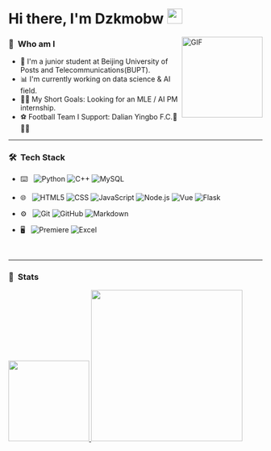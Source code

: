 # Hi there, I'm Dzkmobw <img width="30px" src="https://media.tenor.com/images/3b388fe03da271d2674faf85eb7c3fcd/tenor.gif" />

<img align="right" alt="GIF" height="160px" src="https://media.giphy.com/media/du3J3cXyzhj75IOgvA/giphy.gif" />

<h3> 🦦 &nbsp;Who am I</h3>

- 🏫 I'm a junior student at Beijing University of Posts and Telecommunications(BUPT).
- 📊 I'm currently working on data science & AI field.
- 💪🏼 My Short Goals: Looking for an MLE / AI PM internship.
- ⚽ Football Team I Support: Dalian Yingbo F.C.💙💙💙

---

<h3> 🛠 &nbsp;Tech Stack</h3>

- ⌨️ &nbsp;
  ![Python](https://img.shields.io/badge/-Python-333333?style=flat&logo=python)
  ![C++](https://img.shields.io/badge/-C/C++-333333?style=flat&logo=C%2B%2B&logoColor=00599C)
  ![MySQL](https://img.shields.io/badge/-MySQL-333333?style=flat&logo=mysql)
- 🌐 &nbsp;
  ![HTML5](https://img.shields.io/badge/-HTML-333333?style=flat&logo=HTML5)
  ![CSS](https://img.shields.io/badge/-CSS-333333?style=flat&logo=CSS3&logoColor=1572B6)
  ![JavaScript](https://img.shields.io/badge/-JavaScript-333333?style=flat&logo=javascript)
  ![Node.js](https://img.shields.io/badge/-Node.js-333333?style=flat&logo=Node.js)
  ![Vue](https://img.shields.io/badge/-Vue-333333?style=flat&logo=Vue.js)
  ![Flask](https://img.shields.io/badge/-Flask-333333?style=flat&logo=Flask)

- ⚙️ &nbsp;
  ![Git](https://img.shields.io/badge/-Git-333333?style=flat&logo=git)
  ![GitHub](https://img.shields.io/badge/-GitHub-333333?style=flat&logo=github)
  ![Markdown](https://img.shields.io/badge/-Markdown-333333?style=flat&logo=markdown)
- 🖥 &nbsp;
  ![Premiere](https://img.shields.io/badge/-Premiere-333333?style=flat&logo=Adobe%20Premiere%20Pro)
  ![Excel](https://img.shields.io/badge/-Excel-333333?style=flat&logo=microsoft-excel)
<br/>

---

<h3> 🧮 &nbsp;Stats</h3>

<a href="https://github.com/Dzkmobw">
  <img height="160em" src="https://github-readme-stats.vercel.app/api?username=Dzkmobw&theme=dark&show_icons=true" />
  <img width="300em" src="https://github-readme-stats.vercel.app/api/top-langs/?username=dzkmobw&theme=dark&layout=compact" />
</a>

<br/>
<!--
<h3> 🤝🏻 &nbsp;Connect with Me </h3>

<p align="center">
<a href="https://dzkmobw.github.io/"><img alt="Website" src="https://img.shields.io/badge/Website-MyHomePage-grey?style=flat-square&logo=google-chrome"></a>
<a href="https://www.linkedin.com/in/zhangxuanzhao/"><img alt="LinkedIn" src="https://img.shields.io/badge/LinkedIn-Zhang%20Xuan%20Zhao-grey?style=flat-square&logo=linkedin"></a>
<a href=""><img alt="Email" src="https://img.shields.io/badge/Email-//-blue?style=flat-square&logo=gmail"></a>
</p>